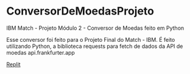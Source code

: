 # ConversorDeMoedasProjeto
IBM Match - Projeto Módulo 2 - Conversor de Moedas feito em Python

Esse conversor foi feito para o Projeto Final do Match - IBM. É feito utilizando Python, a biblioteca requests para fetch de dados da API de moedas api.frankfurter.app

[Replit](https://replit.com/@suprahit/ConversorDeMoedasProjeto#main.py)
